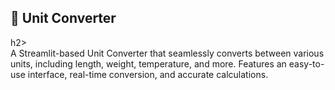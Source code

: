 <h2>🔄 Unit Converter</h2>h2>
<br>
A Streamlit-based Unit Converter that seamlessly converts between various units, including length, weight, temperature, and more. Features an easy-to-use interface, real-time conversion, and accurate calculations.
